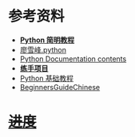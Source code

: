 # 参考资料

- **[Python 简明教程](http://old.sebug.net/paper/python/)**
- [廖雪峰.python](http://www.liaoxuefeng.com/wiki/001374738125095c955c1e6d8bb493182103fac9270762a000)
- [Python Documentation contents](https://docs.python.org/2/contents.html)
- **[练手项目](https://www.zhihu.com/question/29372574)**
- [Python 基础教程](http://www.runoob.com/python/python-tutorial.html)
- [BeginnersGuideChinese](https://wiki.python.org/moin/BeginnersGuideChinese)

# ~~[进度](https://wiki.python.org/moin/SimplePrograms)~~